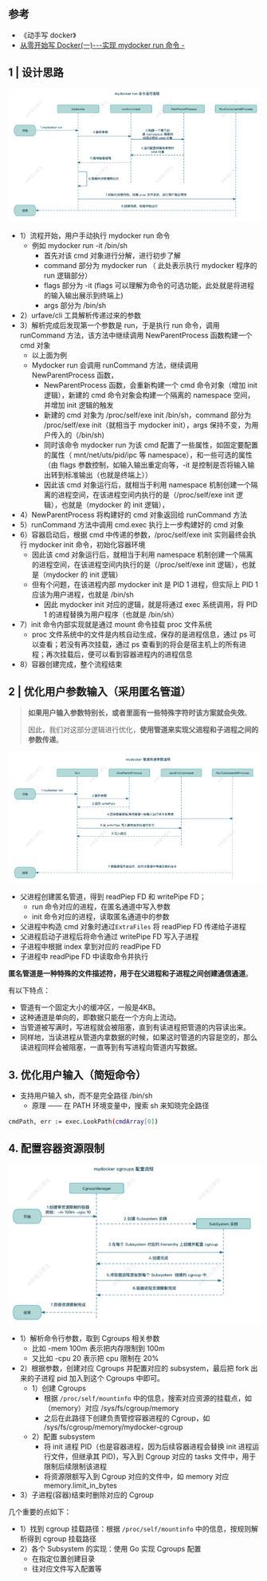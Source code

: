 ## 参考

- 《动手写 docker》
- [从零开始写 Docker(一)---实现 mydocker run 命令 -](https://www.lixueduan.com/posts/docker/mydocker/01-mydocker-run/)

## 1 | 设计思路

![my-docker的run命令运行逻辑](imgs/1-实现mydocker-run/run命令运行逻辑.png)

- 1）流程开始，用户手动执行 mydocker run 命令
  - 例如 mydocker run -it /bin/sh
    - 首先对该 cmd 对象进行分解，进行初步了解
    - command 部分为 mydocker run （ 此处表示执行 mydocker 程序的 run 逻辑部分）
    - flags 部分为 -it  (flags 可以理解为命令的可选功能，此处就是将进程的输入输出展示到终端上)
    - args 部分为 /bin/sh
- 2）urfave/cli 工具解析传递过来的参数
- 3）解析完成后发现第一个参数是 run，于是执行 run 命令，调用 runCommand 方法，该方法中继续调用 NewParentProcess 函数构建一个 cmd 对象
  - 以上面为例
  - Mydocker run 会调用 runCommand 方法，继续调用 NewParentProcess 函数，
    - NewParentProcess 函数，会重新构建一个 cmd 命令对象（增加 init 逻辑），新建的 cmd 命令对象会构建一个隔离的 namespace 空间，并增加 init 逻辑的触发
    - 新建的 cmd 对象为 /proc/self/exe init /bin/sh，command 部分为  /proc/self/exe init（就相当于 mydocker init），args 保持不变，为用户传入的（/bin/sh)
    - 同时该命令 mydocker run 为该 cmd 配置了一些属性，如固定要配置的属性（ mnt/net/uts/pid/ipc 等 namespace），和一些可选的属性（由 flags 参数控制，如输入输出重定向等，-it 是控制是否将输入输出转到标准输出（也就是终端上））
    - 因此该 cmd 对象运行后，就相当于利用 namespace 机制创建一个隔离的进程空间，在该进程空间内执行的是（/proc/self/exe init 逻辑），也就是（mydocker 的 init 逻辑），
- 4）NewParentProcess 将构建好的 cmd 对象返回给 runCommand 方法
- 5）runCommand 方法中调用 cmd.exec 执行上一步构建好的 cmd 对象
- 6）容器启动后，根据 cmd 中传递的参数，/proc/self/exe init 实则最终会执行 mydocker init 命令，初始化容器环境
  - 因此该 cmd 对象运行后，就相当于利用 namespace 机制创建一个隔离的进程空间，在该进程空间内执行的是（/proc/self/exe init 逻辑），也就是（mydocker 的 init 逻辑）
  - 但有个问题，在该进程内部 mydocker  init 是 PID 1 进程，但实际上 PID 1 应该为用户进程，也就是 /bin/sh
    - 因此 mydocker  init 对应的逻辑，就是将通过 exec 系统调用，将 PID 1 的进程替换为用户程序（也就是 /bin/sh）
- 7）init 命令内部实现就是通过 mount 命令挂载 proc 文件系统
  - proc 文件系统中的文件是内核自动生成，保存的是进程信息，通过 ps 可以查看；若没有再次挂载，通过 ps 查看到的将会是宿主机上的所有进程；再次挂载后，便可以看到容器进程内的进程信息
- 8）容器创建完成，整个流程结束



## 2 | 优化用户参数输入（采用匿名管道）

> **如果用户输入参数特别长，或者里面有一些特殊字符时该方案就会失效**。
>
> 因此，我们对这部分逻辑进行优化，**使用管道来实现父进程和子进程之间的参数传递**。

![匿名管道传输用户参数](imgs/1-实现mydocker-run/匿名管道传输用户参数.png)

- 父进程创建匿名管道，得到 readPiep FD 和 writePipe FD；
  - run 命令对应的进程，在匿名通道中写入参数
  - init 命令对应的进程，读取匿名通道中的参数
- 父进程中构造 cmd 对象时通过`ExtraFiles` 将 readPiep FD 传递给子进程
- 父进程启动子进程后将命令通过 writePipe FD 写入子进程
- 子进程中根据 index 拿到对应的 readPipe FD
- 子进程中 readPipe FD 中读取命令并执行



**匿名管道是一种特殊的文件描述符，用于在父进程和子进程之间创建通信通道**。

有以下特点：

- 管道有一个固定大小的缓冲区，一般是4KB。
- 这种通道是单向的，即数据只能在一个方向上流动。
- 当管道被写满时，写进程就会被阻塞，直到有读进程把管道的内容读出来。
- 同样地，当读进程从管道内拿数据的时候，如果这时管道的内容是空的，那么读进程同样会被阻塞，一直等到有写进程向管道内写数据。



## 3. 优化用户输入（简短命令）

- 支持用户输入 sh，而不是完全路径 /bin/sh
  - 原理 —— 在 PATH 环境变量中，搜索 sh 来知晓完全路径

``` sh
cmdPath, err := exec.LookPath(cmdArray[0])
```





## 4. 配置容器资源限制

![配置容器资源限制](imgs/1-实现mydocker-run/配置容器资源限制.png)

- 1）解析命令行参数，取到 Cgroups 相关参数
  - 比如 -mem 100m 表示把内存限制到 100m
  - 又比如 -cpu 20 表示把 cpu 限制在 20%
- 2）根据参数，创建对应 Cgroups 并配置对应的 subsystem，最后把 fork 出来的子进程 pid 加入到这个 Cgroups 中即可。
  - 1）创建 Cgroups
    - 根据 `/proc/self/mountinfo` 中的信息，搜索对应资源的挂载点，如（memory）对应 /sys/fs/cgroup/memory
    - 之后在此路径下创建负责管控容器进程的 Cgroup，如  /sys/fs/cgroup/memory/mydocker-cgroup
  - 2）配置 subsystem
    - 将 init 进程 PID（也是容器进程，因为后续容器进程会替换 init 进程运行文件，但继承其 PID)，写入到 Cgroup 对应的 tasks 文件中，用于限制后续限制该进程
    - 将资源限额写入到 Cgroup 对应的文件中，如 memory 对应 memory.limit_in_bytes
- 3）子进程(容器)结束时删除对应的 Cgroup

几个重要的点如下：

- 1）找到 cgroup 挂载路径：根据 `/proc/self/mountinfo` 中的信息，按规则解析得到 cgroup 挂载路径
- 2）各个 Subsystem 的实现：使用 Go 实现 Cgroups 配置
  - 在指定位置创建目录
  - 往对应文件写入配置等
